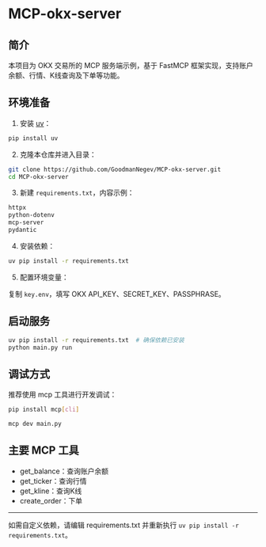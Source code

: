 # MCP-okx-server

## 简介
本项目为 OKX 交易所的 MCP 服务端示例，基于 FastMCP 框架实现，支持账户余额、行情、K线查询及下单等功能。

## 环境准备
1. 安装 [uv](https://github.com/astral-sh/uv)：

```bash
pip install uv
```

2. 克隆本仓库并进入目录：

```bash
git clone https://github.com/GoodmanNegev/MCP-okx-server.git
cd MCP-okx-server
```

3. 新建 `requirements.txt`，内容示例：

```txt
httpx
python-dotenv
mcp-server
pydantic
```

4. 安装依赖：

```bash
uv pip install -r requirements.txt
```

5. 配置环境变量：

复制 `key.env`，填写 OKX API_KEY、SECRET_KEY、PASSPHRASE。

## 启动服务

```bash
uv pip install -r requirements.txt  # 确保依赖已安装
python main.py run
```

## 调试方式

推荐使用 mcp 工具进行开发调试：

```bash
pip install mcp[cli]
```

```bash
mcp dev main.py
```

## 主要 MCP 工具
- get_balance：查询账户余额
- get_ticker：查询行情
- get_kline：查询K线
- create_order：下单

---
如需自定义依赖，请编辑 requirements.txt 并重新执行 `uv pip install -r requirements.txt`。